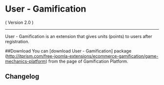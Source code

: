 User - Gamification
==========================
( Version 2.0 )
- - -

User - Gamification is an extension that gives units (points) to users after registration.

##Download
You can [download User - Gamification] package (http://itprism.com/free-joomla-extensions/ecommerce-gamification/game-mechanics-platform) from the page of Gamification Platform.

Changelog
---------
